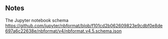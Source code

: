 
## Notes

The Jupyter notebook schema
https://github.com/jupyter/nbformat/blob/f101cd2b062609823e9cdbf0e8de697a6c22638e/nbformat/v4/nbformat.v4.5.schema.json